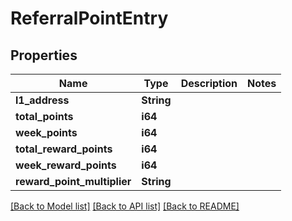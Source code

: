 # ReferralPointEntry

## Properties

Name | Type | Description | Notes
------------ | ------------- | ------------- | -------------
**l1_address** | **String** |  | 
**total_points** | **i64** |  | 
**week_points** | **i64** |  | 
**total_reward_points** | **i64** |  | 
**week_reward_points** | **i64** |  | 
**reward_point_multiplier** | **String** |  | 

[[Back to Model list]](../README.md#documentation-for-models) [[Back to API list]](../README.md#documentation-for-api-endpoints) [[Back to README]](../README.md)


